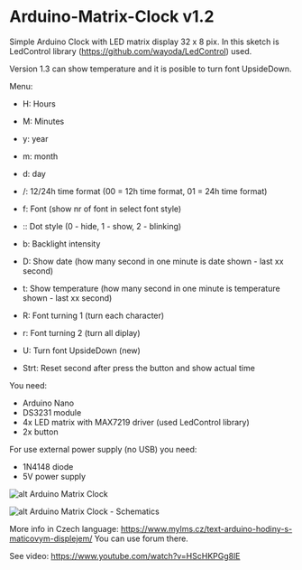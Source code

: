 # Arduino-Matrix-Clock v1.2

Simple Arduino Clock with LED matrix display 32 x 8 pix. In this sketch is LedControl library (https://github.com/wayoda/LedControl) used.

Version 1.3 can show temperature and it is posible to turn font UpsideDown.


Menu:
- H: Hours
- M: Minutes

- y: year
- m: month
- d: day

- /: 12/24h time format (00 = 12h time format, 01 = 24h time format)
- f: Font (show nr of font in select font style)
- :: Dot style (0 - hide, 1 - show, 2 - blinking)
- b: Backlight intensity
- D: Show date (how many second in one minute is date shown - last xx second)
- t: Show temperature (how many second in one minute is temperature shown - last xx second)
- R: Font turning 1 (turn each character)
- r: Font turning 2 (turn all diplay)
- U: Turn font UpsideDown (new)
- Strt: Reset second after press the button and show actual time

You need:
- Arduino Nano
- DS3231 module
- 4x LED matrix with MAX7219 driver (used LedControl library)
- 2x button


For use external power supply (no USB) you need:
- 1N4148 diode
- 5V power supply

![alt Arduino Matrix Clock](https://www.mylms.cz/obrazky/elektronika/arduino-matrix-clock-1.jpg)

![alt Arduino Matrix Clock - Schematics](https://www.mylms.cz/obrazky/elektronika/arduino-matrix-clock-9.png)



More info in Czech language: https://www.mylms.cz/text-arduino-hodiny-s-maticovym-displejem/ You can use forum there.

See video: https://www.youtube.com/watch?v=HScHKPGg8lE
